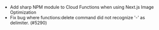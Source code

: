 - Add sharp NPM module to Cloud Functions when using Next.js Image Optimization
- Fix bug where functions:delete command did not recognize '-' as delimiter. (#5290)
